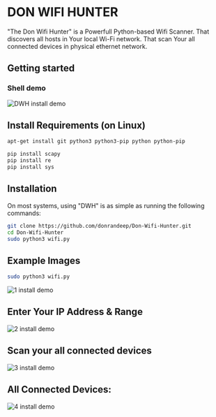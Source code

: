 <!-- start_ppi_description -->

# DON WIFI HUNTER 

"The Don Wifi Hunter"  is a Powerfull Python-based Wifi Scanner.
That discovers all hosts in Your local Wi-Fi network. That scan Your all connected devices in physical ethernet network.  



## Getting started


### Shell demo

![DWH install demo](https://github.com/donrandeep/Don-Wifi-Hunter/blob/master/Images/gif1.gif)


## Install Requirements (on Linux)

```bash
apt-get install git python3 python3-pip python python-pip

pip install scapy
pip install re
pip install sys
```


## Installation

On most systems, using "DWH" is as simple as running the following commands:

```bash
git clone https://github.com/donrandeep/Don-Wifi-Hunter.git
cd Don-Wifi-Hunter
sudo python3 wifi.py
```
## Example Images
```bash
sudo python3 wifi.py
```
![1 install demo](https://github.com/donrandeep/Don-Wifi-Hunter/blob/master/Images/image1.png)

## Enter Your IP Address & Range 
![2 install demo](https://github.com/donrandeep/Don-Wifi-Hunter/blob/master/Images/image2.png)

## Scan your all connected devices
![3 install demo](https://github.com/donrandeep/Don-Wifi-Hunter/blob/master/Images/image3.png)

## All Connected Devices:
![4 install demo](https://github.com/donrandeep/Don-Wifi-Hunter/blob/master/Images/image4.png)
<!-- stop_ppi_description -->


